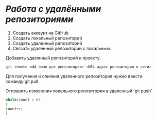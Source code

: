 # ***Работа с удалёнными репозиториями***

1. Создать аккаунт на GitHub
2. Создать локальный репозиторий
3. Создать удаленный репозиторий
4. Связать удаленный репозиторий с локальным.

Добавить удаелнный репозиторий к проекту:
```Bash
git remote add <имя для репозитория> <URL-адрес репозитория в сети>
```
Для получения и слияния удаленного репозитория нужно ввести команду git pull

Отправить изменения локального репозитория в удаленный 'git push'

```C#
while(count < 0)
{
count++;
}
```
